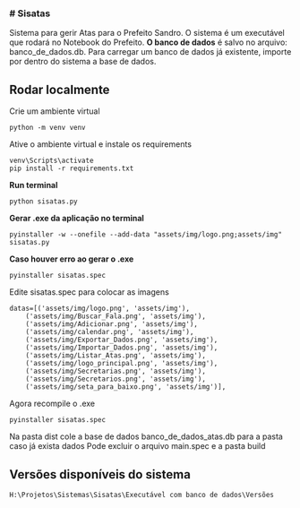 ### # Sisatas
Sistema para gerir Atas para o Prefeito Sandro.
O sistema é um executável que rodará no Notebook do Prefeito.
**O banco de dados** é salvo no arquivo: banco_de_dados.db.
Para carregar um banco de dados já existente, importe por dentro do sistema a base de dados.

## Rodar localmente

Crie um ambiente virtual

```
python -m venv venv
```
Ative o ambiente virtual e instale os requirements

```
venv\Scripts\activate
pip install -r requirements.txt

```

**Run terminal**

```
python sisatas.py
```

**Gerar .exe da aplicação no terminal**

```
pyinstaller -w --onefile --add-data "assets/img/logo.png;assets/img" sisatas.py

```

**Caso houver erro ao gerar o .exe**

```
pyinstaller sisatas.spec
```
Edite sisatas.spec para colocar as imagens

```
datas=[('assets/img/logo.png', 'assets/img'),
    ('assets/img/Buscar_Fala.png', 'assets/img'),
    ('assets/img/Adicionar.png', 'assets/img'),
    ('assets/img/calendar.png', 'assets/img'),
    ('assets/img/Exportar_Dados.png', 'assets/img'),
    ('assets/img/Importar_Dados.png', 'assets/img'),
    ('assets/img/Listar_Atas.png', 'assets/img'),
    ('assets/img/logo_principal.png', 'assets/img'),
    ('assets/img/Secretarias.png', 'assets/img'),
    ('assets/img/Secretarios.png', 'assets/img'),
    ('assets/img/seta_para_baixo.png', 'assets/img')],
```
Agora recompile o .exe

```
pyinstaller sisatas.spec
```

Na pasta dist cole a base de dados banco_de_dados_atas.db para a pasta caso já exista dados
Pode excluir o arquivo main.spec e a pasta build

## Versões disponíveis do sistema
```
H:\Projetos\Sistemas\Sisatas\Executável com banco de dados\Versões
```